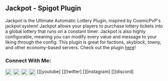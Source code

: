 ## Jackpot - Spigot Plugin
Jackpot is the Ultimate Automatic Lottery Plugin, inspired by CosmicPvP's jackpot system! Jackpot allows your players to purchase lottery tickets into a global lottery that runs on a constant timer. Jackpot is also highly configurable, meaning you can modify every value and message to your liking through the config. This plugin is great for factions, skyblock, towny, and other economy-based servers. Check out the plugin [here](https://www.spigotmc.org/resources/80811/)!

### Connect With Me:

[<img align="left" alt="TechnoVisionTV | YouTube" width="22px" src="https://cdn.jsdelivr.net/npm/simple-icons@v3/icons/youtube.svg" />][youtube]
[<img align="left" alt="TechnoVisionTV | Twitter" width="22px" src="https://cdn.jsdelivr.net/npm/simple-icons@v3/icons/twitter.svg" />][twitter]
[<img align="left" alt="tomm.peters | Instagram" width="22px" src="https://cdn.jsdelivr.net/npm/simple-icons@v3/icons/instagram.svg" />][instagram]
[<img align="left" alt="TechnoVision | Instagram" width="22px" src="https://cdn.jsdelivr.net/npm/simple-icons@v3/icons/discord.svg" />][discord]

